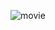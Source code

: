 
![movie](https://user-images.githubusercontent.com/77374408/213930558-bc0ba8b5-fc13-488a-8f15-f71b308797bb.jpg)

